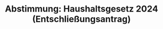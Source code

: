 ---
abstimmung:
  abstimmung: 3
  bundestagssitzung: 152
  datum: 2. Februar 2024
  legislaturperiode: 20
categories:
- Todo
data:
- title: Abstimmungsergebnis 20240202_3.pdf
  url: /res/2025-btw/abstimmungsergebnisse/20240202_3.pdf
- title: Abstimmungsergebnis 20240202_3_xls.xlsx
  url: /res/2025-btw/abstimmungsergebnisse/20240202_3_xls.xlsx
- title: Abstimmungsergebnis 20240202_3_xls.csv
  url: /res/2025-btw/abstimmungsergebnisse_csv/20240202_3_xls.csv
documents:
- local: /res/2025-btw/drucksachen/2007800.pdf
  summary: null
  title: Drucksache 20/7800
  url: https://dserver.bundestag.de/btd/20/078/2007800.pdf
- local: /res/2025-btw/drucksachen/2007802.pdf
  summary: '### Bundesregierung: Unterrichtung – Stellungnahme des Bundesrates und
    Gegenäußerung der Bundesregierung


    Der Bundesrat äußert sich zum Entwurf des Bundeshaushaltsplans 2024 und dem Finanzplan
    2023-2027.  Er kritisiert die Kürzungen in verschiedenen Bereichen, insbesondere
    bei der Gemeinschaftsaufgabe „Verbesserung der Agrarstruktur und des Küstenschutzes“,
    beim Zivilschutz und der Digitalisierung des Bildungswesens. Der Bundesrat betont
    die Notwendigkeit einer ausreichenden und dauerhaften Kompensation von bundespolitisch
    verursachten Haushaltsbelastungen der Länder. Die Bundesregierung verteidigt ihre
    Haushaltsplanung und betont die Investitionen in Zukunftsbereiche.



    **Kernpunkte und Ziele:**


    * Stellungnahme des Bundesrates zum Bundeshaushalt 2024 und Finanzplan 2023-2027

    * Kritik an Kürzungen im Bereich der Agrarstruktur, Zivilschutz, Digitalisierung
    und mehr

    * Forderung nach dauerhafter Kompensation von bundespolitisch verursachten Belastungen
    der Länder

    * Bundesregierung verteidigt Haushaltsplanung und betont Investitionen in Zukunftsbereiche'
  title: Drucksache 20/7802
  url: https://dserver.bundestag.de/btd/20/078/2007802.pdf
- local: /res/2025-btw/drucksachen/2008661.pdf
  summary: '### Beschlussempfehlung des Haushaltsausschusses


    Der Haushaltsausschuss empfiehlt die Annahme der Änderungen im Bundeshaushalt
    2024 für verschiedene Einzelpläne.


    **Kernpunkte und Ziele:**


    * Annahme von Änderungen in den Einzelplänen

    * Anpassung von Haushaltsansätzen

    * Festlegung von Verpflichtungsermächtigungen



    '
  title: Drucksache 20/8661
  url: https://dserver.bundestag.de/btd/20/086/2008661.pdf
- local: /res/2025-btw/drucksachen/2008662.pdf
  summary: '### Beschlussempfehlung des Haushaltsausschusses


    Der Haushaltsausschuss empfiehlt die Annahme des Gesetzentwurfs der Bundesregierung
    über die Feststellung des Bundeshaushaltsplans für das Haushaltsjahr 2024 mit
    einigen Änderungen.  **Kernpunkte und Ziele:** Anpassung der Einnahmen- und Ausgabenvorschläge,
    Änderung von Kreditaufnahmen, Anpassung der Verpflichtungsermächtigungen und Flexibilisierung
    der Ausgaben.

    '
  title: Drucksache 20/8662
  url: https://dserver.bundestag.de/btd/20/086/2008662.pdf
- local: /res/2025-btw/drucksachen/2008663.pdf
  summary: '### Bericht des Haushaltsausschusses: Bundeshaushalt 2024


    Der Haushaltsausschuss des Bundestages hat den Gesetzentwurf der Bundesregierung
    zum Bundeshaushalt 2024 beraten und eine Beschlussempfehlung abgegeben.


    **Kernpunkte und Ziele:**


    * Feststellung des Bundeshaushaltes 2024

    * Einhaltung der Schuldenbremse

    * Berücksichtigung des Urteils des Bundesverfassungsgerichts

    * Ausgabenkürzungen in einigen Bereichen

    * Mehrausgaben in anderen Bereichen (z.B. Ukrainehilfe, humanitäre Hilfe)

    * Anpassungen an die aktuellen wirtschaftlichen und politischen Rahmenbedingungen'
  title: Drucksache 20/8663
  url: https://dserver.bundestag.de/btd/20/086/2008663.pdf
- local: /res/2025-btw/drucksachen/2010194.pdf
  summary: '### Entschließungsantrag der AfD-Fraktion


    Der Antrag der AfD-Fraktion erklärt den Bundeshaushalt 2024 für verfassungswidrig.  Er
    kritisiert die Nichtberücksichtigung der Schuldenaufnahme in Sondervermögen und
    Rücklagen bei der Berechnung der Schuldenbremse.


    **Kernpunkte und Ziele:**


    * Feststellung der Verfassungswidrigkeit des Bundeshaushaltes 2024

    * Beanstandung der nicht vollständigen Umsetzung des Urteils des Bundesverfassungsgerichts

    * Antrag auf Feststellung der Nichtigkeit des Haushaltsgesetzes 2024 beim Bundesverfassungsgericht


    '
  title: Drucksache 20/10194
  url: https://dserver.bundestag.de/btd/20/101/2010194.pdf
ergebnis:
  AfD:
    enthaltung: 0
    gesamt: 78
    ja: 61
    nein: 0
    nichtabgegeben: 17
    ungueltig: 0
  Bündnis 90/Die Grünen:
    enthaltung: 0
    gesamt: 118
    ja: 0
    nein: 100
    nichtabgegeben: 18
    ungueltig: 0
  CDU/CSU:
    enthaltung: 0
    gesamt: 196
    ja: 0
    nein: 171
    nichtabgegeben: 25
    ungueltig: 0
  FDP:
    enthaltung: 0
    gesamt: 92
    ja: 0
    nein: 88
    nichtabgegeben: 4
    ungueltig: 0
  Fraktionslos:
    enthaltung: 0
    gesamt: 44
    ja: 4
    nein: 35
    nichtabgegeben: 5
    ungueltig: 0
  SPD:
    enthaltung: 0
    gesamt: 207
    ja: 0
    nein: 189
    nichtabgegeben: 18
    ungueltig: 0
layout: abstimmung
links:
- title: Link zu bundestag.de
  url: https://www.bundestag.de/parlament/plenum/abstimmung/abstimmung?id=897
preview: 'Deutscher Bundestag


  152. Sitzung des Deutschen Bundestages

  am Freitag, 2. Februar 2024


  Endgültiges Ergebnis der Namentlichen Abstimmung Nr. 3


  Entschließungsantrag der Abgeordneten Peter Boehringer, Marcus Bühl, Dr. Michael

  Espendiller, Ulrike Schielke-Ziesing, weiterer Abgeordneter und der Fraktion der
  AfD

  zu der dritten Beratung des Gesetzentwurfs der Bundesregierung

  Entwurf eines Gesetzes über die Feststellung des Bundeshaushaltsplans für das

  Haushaltsjahr 2024 (Haushaltsgesetz 2024)

  Drs. 20/7800, 20/7802, 20/8661, 20/8662, 20/8663 und 20/10194'
tags:
- Todo
title: 'Abstimmung: Haushaltsgesetz 2024 (Entschließungsantrag)'
---